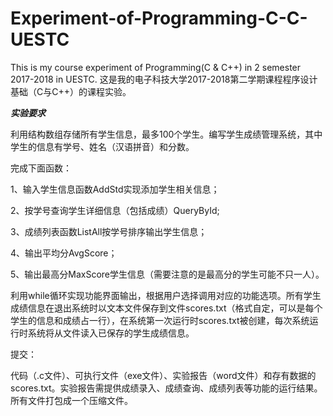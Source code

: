 # Experiment-of-Programming-C-C-UESTC
This is my course experiment of Programming(C &amp; C++) in 2 semester 2017-2018 in UESTC.  这是我的电子科技大学2017-2018第二学期课程程序设计基础（C与C++）的课程实验。

***实验要求***

利用结构数组存储所有学生信息，最多100个学生。编写学生成绩管理系统，其中学生的信息有学号、姓名（汉语拼音）和分数。

完成下面函数：

1、输入学生信息函数AddStd实现添加学生相关信息；

2、按学号查询学生详细信息（包括成绩）QueryById; 

3、成绩列表函数ListAll按学号排序输出学生信息；

4、输出平均分AvgScore；

5、输出最高分MaxScore学生信息（需要注意的是最高分的学生可能不只一人）。

利用while循环实现功能界面输出，根据用户选择调用对应的功能选项。所有学生成绩信息在退出系统时以文本文件保存到文件scores.txt（格式自定，可以是每个学生的信息和成绩占一行），在系统第一次运行时scores.txt被创建，每次系统运行时系统将从文件读入已保存的学生成绩信息。

提交：

代码（.c文件）、可执行文件（exe文件）、实验报告（word文件）和存有数据的scores.txt。实验报告需提供成绩录入、成绩查询、成绩列表等功能的运行结果。所有文件打包成一个压缩文件。
